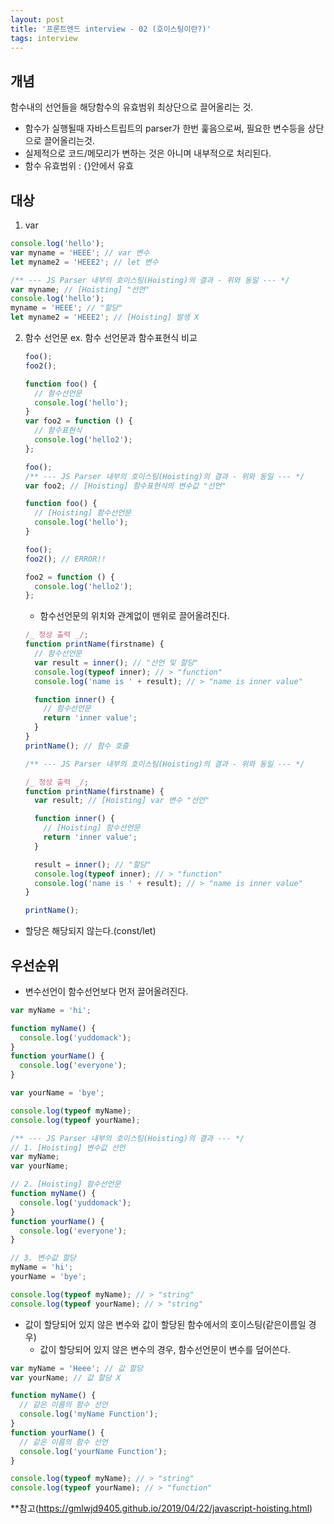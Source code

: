 ```yaml
---
layout: post
title: '프론트엔드 interview - 02 (호이스팅이란?)'
tags: interview
---
```


## 개념

함수내의 선언들을 해당함수의 유효범위 최상단으로 끌어올리는 것.

- 함수가 실행될때 자바스트립트의 parser가 한번 훑음으로써, 필요한 변수등을 상단으로 끌어올리는것.
- 실제적으로 코드/메모리가 변하는 것은 아니며 내부적으로 처리된다.
- 함수 유효범위 : {}안에서 유효

## 대상

1.  var

```javascript
console.log('hello');
var myname = 'HEEE'; // var 변수
let myname2 = 'HEEE2'; // let 변수
```

```javascript
/** --- JS Parser 내부의 호이스팅(Hoisting)의 결과 - 위와 동일 --- */
var myname; // [Hoisting] "선언"
console.log('hello');
myname = 'HEEE'; // "할당"
let myname2 = 'HEEE2'; // [Hoisting] 발생 X
```

2.  함수 선언문
    ex. 함수 선언문과 함수표현식 비교

    ```javascript
    foo();
    foo2();

    function foo() {
      // 함수선언문
      console.log('hello');
    }
    var foo2 = function () {
      // 함수표현식
      console.log('hello2');
    };
    ```

    ```javascript
    foo();
    /** --- JS Parser 내부의 호이스팅(Hoisting)의 결과 - 위와 동일 --- */
    var foo2; // [Hoisting] 함수표현식의 변수값 "선언"

    function foo() {
      // [Hoisting] 함수선언문
      console.log('hello');
    }

    foo();
    foo2(); // ERROR!!

    foo2 = function () {
      console.log('hello2');
    };
    ```

    - 함수선언문의 위치와 관계없이 맨위로 끌어올려진다.

    ```javascript
    /_ 정상 출력 _/;
    function printName(firstname) {
      // 함수선언문
      var result = inner(); // "선언 및 할당"
      console.log(typeof inner); // > "function"
      console.log('name is ' + result); // > "name is inner value"

      function inner() {
        // 함수선언문
        return 'inner value';
      }
    }
    printName(); // 함수 호출
    ```

    ```javascript
    /** --- JS Parser 내부의 호이스팅(Hoisting)의 결과 - 위와 동일 --- */

    /_ 정상 출력 _/;
    function printName(firstname) {
      var result; // [Hoisting] var 변수 "선언"

      function inner() {
        // [Hoisting] 함수선언문
        return 'inner value';
      }

      result = inner(); // "할당"
      console.log(typeof inner); // > "function"
      console.log('name is ' + result); // > "name is inner value"
    }

    printName();
    ```

- 할당은 해당되지 않는다.(const/let)

## 우선순위

- 변수선언이 함수선언보다 먼저 끌어올려진다.

```javascript
var myName = 'hi';

function myName() {
  console.log('yuddomack');
}
function yourName() {
  console.log('everyone');
}

var yourName = 'bye';

console.log(typeof myName);
console.log(typeof yourName);
```

```javascript
/** --- JS Parser 내부의 호이스팅(Hoisting)의 결과 --- */
// 1. [Hoisting] 변수값 선언
var myName;
var yourName;

// 2. [Hoisting] 함수선언문
function myName() {
  console.log('yuddomack');
}
function yourName() {
  console.log('everyone');
}

// 3. 변수값 할당
myName = 'hi';
yourName = 'bye';

console.log(typeof myName); // > "string"
console.log(typeof yourName); // > "string"
```

- 값이 할당되어 있지 않은 변수와 값이 할당된 함수에서의 호이스팅(같은이름일 경우)
  - 값이 할당되어 있지 않은 변수의 경우, 함수선언문이 변수를 덮어쓴다.

```javascript
var myName = 'Heee'; // 값 할당
var yourName; // 값 할당 X

function myName() {
  // 같은 이름의 함수 선언
  console.log('myName Function');
}
function yourName() {
  // 같은 이름의 함수 선언
  console.log('yourName Function');
}

console.log(typeof myName); // > "string"
console.log(typeof yourName); // > "function"
```

\*\*참고(https://gmlwjd9405.github.io/2019/04/22/javascript-hoisting.html)
